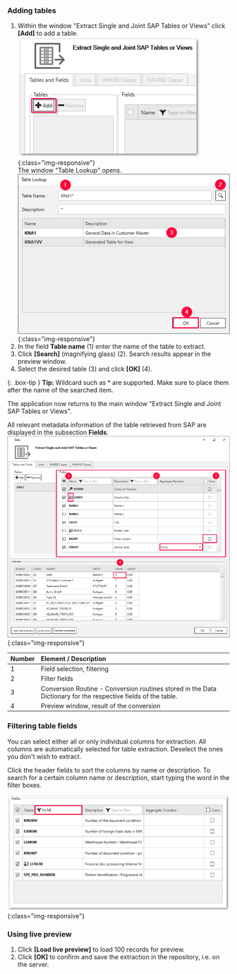 

### Adding tables
1. Within the window "Extract Single and Joint SAP Tables or Views" click **[Add]** to add a table. 
![Add-New-Table](/img/content/table/table_main-window_add.png){:class="img-responsive"} <br/>
The window "Table Lookup" opens. <br/>
![Look-Up-Table](/img/content/table/table_look-up.png){:class="img-responsive"} <br/>
2. In the field **Table name** (1) enter the name of the table to extract. <br>
3. Click **[Search]** (magnifying glass) (2).
Search results appear in the preview window.
4. Select the desired table (3) and click **[OK]** (4). <br>

{: .box-tip }
**Tip:** Wildcard such as * are supported. Make sure to place them after the name of the searched item.

The application now returns to the main window "Extract Single and Joint SAP Tables or Views". <br>

All relevant metadata information of the table retrieved from SAP are displayed in the subsection **Fields**.  
![Table-Form](/img/content/table/table_fields_filter.png){:class="img-responsive"}

| Number | Element / Description | 
|:------------|:----- |
| 1 | Field selection, filtering   |  
| 2  |   Filter fields  |  
| 3  |  Conversion Routine - Conversion routines stored in the Data Dictionary for the respective fields of the table. |   
| 4 | Preview window, result of the conversion    |




### Filtering table fields

You can select either all or only individual columns for extraction. All columns are automatically selected for table extraction. Deselect the ones you don't wish to extract.

Click the header fields to sort the columns by name or description. To search for a certain column name or description, start typing the word in the filter boxes.<br>

![Table-Main](/img/content/table/fields_filter-search.png){:class="img-responsive"}


### Using live preview

1. Click **[Load live preview]** to load 100 records for preview.
2. Click **[OK]** to confirm and save the extraction in the repository, i.e. on the server.

